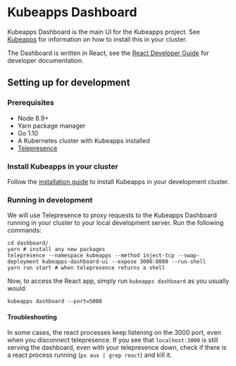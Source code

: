 # Kubeapps Dashboard

Kubeapps Dashboard is the main UI for the Kubeapps project. See
[Kubeapps](https://github.com/kubeapps/kubeapps) for information on how to
install this in your cluster.

The Dashboard is written in React, see the [React Developer
Guide](docs/react-developer-guide.md) for developer documentation.

## Setting up for development

### Prerequisites

* Node 8.9+
* Yarn package manager
* Go 1.10
* A Kubernetes cluster with Kubeapps installed
* [Telepresence](https://telepresence.io)

### Install Kubeapps in your cluster

Follow the [installation guide](../docs/install.md) to install Kubeapps in your development cluster.

### Running in development

We will use Telepresence to proxy requests to the Kubeapps Dashboard running in
your cluster to your local development server. Run the following commands:

```
cd dashboard/
yarn # install any new packages
telepresence --namespace kubeapps --method inject-tcp --swap-deployment kubeapps-dashboard-ui --expose 3000:8080 --run-shell
yarn run start # when telepresence returns a shell
```

Now, to access the React app, simply run `kubeapps dashboard` as you usually
would:

```
kubeapps dashboard --port=5000
```

#### Troubleshooting

In some cases, the react processes keep listening on the 3000 port, even when you disconnect telepresence. If you see that `localhost:3000` is still serving the dashboard, even with your telepresence down, check if there is a react process running (`ps aux | grep react`) and kill it.
